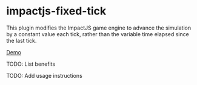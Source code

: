 # impactjs-fixed-tick

This plugin modifies the ImpactJS game engine to advance the simulation by a constant value each tick, rather than the variable time elapsed since the last tick.

[Demo](http://commins.ca/impact-fixed-timestep/)

TODO: List benefits

TODO: Add usage instructions
